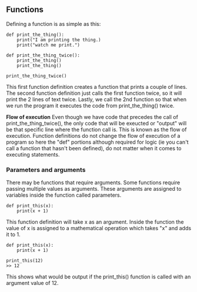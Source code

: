 ## Functions

Defining a function is as simple as this:
```
def print_the_thing():
    print("I am printing the thing.)
    print("watch me print.")
    
def print_the_thing_twice():
    print_the_thing()
    print_the_thing()
    
print_the_thing_twice()
```
This first function definition creates a function that prints a couple of lines. The second function definition just calls the first function twice, so it will print the 2 lines of text twice. Lastly, we call the 2nd function so that when we run the program it executes the code from print_the_thing() twice.

**Flow of execution** Even though we have code that precedes the call of print_the_thing_twice(), the only code that will be exeucted or "output" will be that specific line where the function call is. This is known as the flow of execution. Function definitions do not change the flow of execution of a program so here the "def" portions although required for logic (ie you can't call a function that hasn't been defined), do not matter when it comes to executing statements.

### Parameters and arguments

There may be functions that require arguments. Some functions require passing multiple values as arguments. These arguments are assigned to variables inside the function called parameters.

```
def print_this(x):
    print(x + 1)
```
This function definition will take x as an argument. Inside the function the value of x is assigned to a mathematical operation which takes "x" and adds it to 1.
```
def print_this(x):
    print(x + 1)

print_this(12)
>> 12
```
This shows what would be output if the print_this() function is called with an argument value of 12.
